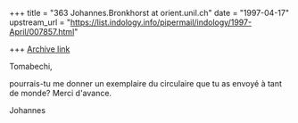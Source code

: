 +++
title = "363 Johannes.Bronkhorst at orient.unil.ch"
date = "1997-04-17"
upstream_url = "https://list.indology.info/pipermail/indology/1997-April/007857.html"

+++
[Archive link](https://list.indology.info/pipermail/indology/1997-April/007857.html)

Tomabechi,

pourrais-tu me donner un exemplaire du circulaire que tu as envoyé à tant
de monde? Merci d'avance.

Johannes






